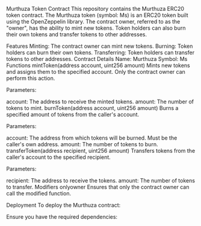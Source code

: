 Murthuza Token Contract
This repository contains the Murthuza ERC20 token contract. The Murthuza token (symbol: Ms) is an ERC20 token built using the OpenZeppelin library. The contract owner, referred to as the "owner", has the ability to mint new tokens. Token holders can also burn their own tokens and transfer tokens to other addresses.

Features
Minting: The contract owner can mint new tokens.
Burning: Token holders can burn their own tokens.
Transferring: Token holders can transfer tokens to other addresses.
Contract Details
Name: Murthuza
Symbol: Ms
Functions
mintToken(address account, uint256 amount)
Mints new tokens and assigns them to the specified account. Only the contract owner can perform this action.

Parameters:

account: The address to receive the minted tokens.
amount: The number of tokens to mint.
burnToken(address account, uint256 amount)
Burns a specified amount of tokens from the caller's account.

Parameters:

account: The address from which tokens will be burned. Must be the caller's own address.
amount: The number of tokens to burn.
transferToken(address recipient, uint256 amount)
Transfers tokens from the caller's account to the specified recipient.

Parameters:

recipient: The address to receive the tokens.
amount: The number of tokens to transfer.
Modifiers
onlyowner
Ensures that only the contract owner can call the modified function.

Deployment
To deploy the Murthuza contract:

Ensure you have the required dependencies:

